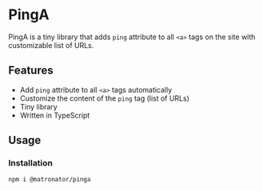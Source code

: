 # PingA

PingA is a tiny library that adds `ping` attribute to all `<a>` tags on the site with customizable list of URLs.

## Features

-   Add `ping` attribute to all `<a>` tags automatically
-   Customize the content of the `ping` tag (list of URLs)
-   Tiny library
-   Written in TypeScript

## Usage

### Installation

```
npm i @matronator/pinga
```
